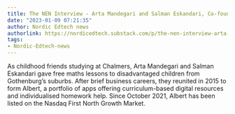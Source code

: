```yaml
---
title: The NEN Interview - Arta Mandegari and Salman Eskandari, Co-founders @ Albert
date: "2023-01-09 07:21:35"
author: Nordic Edtech news
authorlink: https://nordicedtech.substack.com/p/the-nen-interview-arta-mandegari
tags:
- Nordic-Edtech-news
---
```

As childhood friends studying at Chalmers, Arta Mandegari and Salman Eskandari gave free maths lessons to disadvantaged children from Gothenburg&#8217;s suburbs. After brief business careers, they reunited in 2015 to form Albert, a portfolio of apps offering curriculum-based digital resources and individualised homework help. Since October 2021, Albert has been listed on the Nasdaq First North Growth Market.